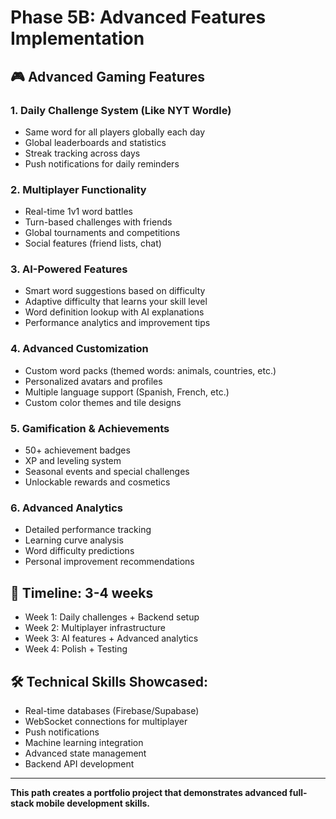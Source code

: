 # Phase 5B: Advanced Features Implementation

## 🎮 Advanced Gaming Features

### 1. **Daily Challenge System** (Like NYT Wordle)
- Same word for all players globally each day
- Global leaderboards and statistics
- Streak tracking across days
- Push notifications for daily reminders

### 2. **Multiplayer Functionality**
- Real-time 1v1 word battles
- Turn-based challenges with friends
- Global tournaments and competitions
- Social features (friend lists, chat)

### 3. **AI-Powered Features**
- Smart word suggestions based on difficulty
- Adaptive difficulty that learns your skill level  
- Word definition lookup with AI explanations
- Performance analytics and improvement tips

### 4. **Advanced Customization**
- Custom word packs (themed words: animals, countries, etc.)
- Personalized avatars and profiles
- Multiple language support (Spanish, French, etc.)
- Custom color themes and tile designs

### 5. **Gamification & Achievements**
- 50+ achievement badges
- XP and leveling system
- Seasonal events and special challenges
- Unlockable rewards and cosmetics

### 6. **Advanced Analytics**
- Detailed performance tracking
- Learning curve analysis
- Word difficulty predictions
- Personal improvement recommendations

## 🎯 Timeline: 3-4 weeks
- Week 1: Daily challenges + Backend setup
- Week 2: Multiplayer infrastructure  
- Week 3: AI features + Advanced analytics
- Week 4: Polish + Testing

## 🛠️ Technical Skills Showcased:
- Real-time databases (Firebase/Supabase)
- WebSocket connections for multiplayer
- Push notifications
- Machine learning integration
- Advanced state management
- Backend API development

---

**This path creates a portfolio project that demonstrates advanced full-stack mobile development skills.**
